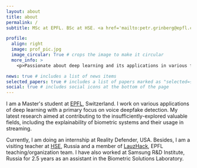 ```yaml
---
layout: about
title: about
permalink: /
subtitle: MSc at EPFL. BSc at HSE. <a href='mailto:petr.grinberg@epfl.ch'>petr.grinberg@epfl.ch</a>.

profile:
  align: right
  image: prof_pic.jpg
  image_circular: True # crops the image to make it circular
  more_info: >
    <p>Passionate about deep learning and its applications in various fields</p>

news: true # includes a list of news items
selected_papers: true # includes a list of papers marked as "selected={true}"
social: true # includes social icons at the bottom of the page
---
```


I am a Master's student at [EPFL](https://www.epfl.ch/), Switzerland. I work on various applications of deep learning with a primary focus on voice deepfake detection. My latest research aimed at contributing to the insufficiently-explored valuable fields, including the explainability of biometric systems and their usage in streaming.

Currently, I am doing an internship at Reality Defender, USA. Besides, I am a visiting teacher at [HSE](https://www.hse.ru/en/), Russia and a member of [LauzHack](https://lauzhack.com/), EPFL teaching/organization team. I have also worked at Samsung R&D Institute, Russia for 2.5 years as an assistant in the Biometric Solutions Laboratory.